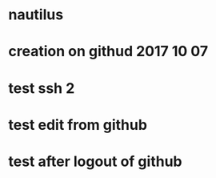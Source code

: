 # nautilus
# creation on githud 2017 10 07
# test ssh 2
# test edit from github
# test after logout of github
